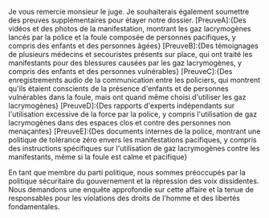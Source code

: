Je vous remercie monsieur le juge. Je souhaiterais également soumettre des preuves supplémentaires pour étayer notre dossier.
[PreuveA]:{Des vidéos et des photos de la manifestation, montrant les gaz lacrymogènes lancés par la police et la foule composée de personnes pacifiques, y compris des enfants et des personnes âgées}
[PreuveB]:{Des témoignages de plusieurs médecins et secouristes présents sur place, qui ont traité les manifestants pour des blessures causées par les gaz lacrymogènes, y compris des enfants et des personnes vulnérables}
[PreuveC]:{Des enregistrements audio de la communication entre les policiers, qui montrent qu'ils étaient conscients de la présence d'enfants et de personnes vulnérables dans la foule, mais ont quand même choisi d'utiliser les gaz lacrymogènes}
[PreuveD]:{Des rapports d'experts indépendants sur l'utilisation excessive de la force par la police, y compris l'utilisation de gaz lacrymogènes dans des espaces clos et contre des personnes non menaçantes}
[PreuveE]:{Des documents internes de la police, montrant une politique de tolérance zéro envers les manifestations pacifiques, y compris des instructions spécifiques sur l'utilisation de gaz lacrymogènes contre les manifestants, même si la foule est calme et pacifique}

En tant que membre du parti politique, nous sommes préoccupés par la politique sécuritaire du gouvernement et la répression des voix dissidentes. Nous demandons une enquête approfondie sur cette affaire et la tenue de responsables pour les violations des droits de l'homme et des libertés fondamentales.